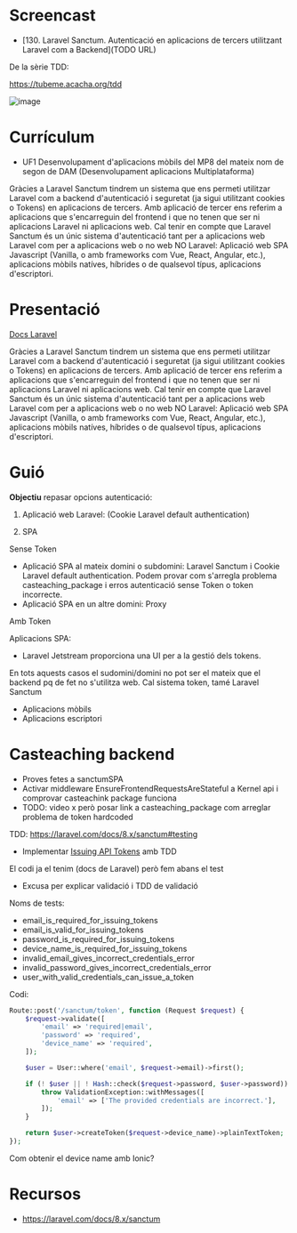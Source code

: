 # Screencast

- [130. Laravel Sanctum. Autenticació en aplicacions de tercers utilitzant Laravel com a Backend](TODO URL)

De la sèrie TDD:

https://tubeme.acacha.org/tdd

![image](https://user-images.githubusercontent.com/4015406/149905204-d90ca68e-b1f4-4041-bc97-bca321c00a1e.png)

# Currículum

- UF1 Desenvolupament d'aplicacions mòbils del MP8 del mateix nom de segon de DAM (Desenvolupament aplicacions Multiplataforma)

Gràcies a Laravel Sanctum tindrem un sistema que ens permeti utilitzar Laravel com a backend d'autenticació i seguretat (ja sigui utilitzant cookies o Tokens) en aplicacions de tercers. Amb aplicació de tercer ens referim a aplicacions que s'encarreguin del frontend i que no tenen que ser ni aplicacions Laravel ni aplicacions web. Cal tenir en compte que Laravel Sanctum és un únic sistema d'autenticació tant per a aplicacions web Laravel com per a aplicacions web o no web NO Laravel: Aplicació web SPA Javascript (Vanilla, o amb frameworks com Vue, React, Angular, etc.), aplicacions mòbils natíves, híbrides o de qualsevol típus, aplicacions d'escriptori.

# Presentació

 [Docs Laravel](https://laravel.com/docs/8.x/sanctum#introduction)

Gràcies a Laravel Sanctum tindrem un sistema que ens permeti utilitzar Laravel com a backend d'autenticació i seguretat (ja sigui utilitzant cookies o Tokens) en aplicacions de tercers. Amb aplicació de tercer ens referim a aplicacions que s'encarreguin del frontend i que no tenen que ser ni aplicacions Laravel ni aplicacions web. Cal tenir en compte que Laravel Sanctum és un únic sistema d'autenticació tant per a aplicacions web Laravel com per a aplicacions web o no web NO Laravel: Aplicació web SPA Javascript (Vanilla, o amb frameworks com Vue, React, Angular, etc.), aplicacions mòbils natíves, híbrides o de qualsevol típus, aplicacions d'escriptori.

# Guió

**Objectiu** repasar opcions autenticació:

1) Aplicació web Laravel: (Cookie Laravel default authentication)

2) SPA

Sense Token
- Aplicació SPA al mateix domini o subdomini: Laravel Sanctum i Cookie Laravel default authentication. Podem provar com s'arregla problema casteaching_package i erros autenticació sense Token o token incorrecte.
- Aplicació SPA en un altre domini: Proxy

Amb Token

Aplicacions SPA:
- Laravel Jetstream proporciona una UI per a la gestió dels tokens.

En tots aquests casos el sudomini/domini no pot ser el mateix que el backend pq de fet no s'utilitza web. Cal sistema token, tamé Laravel Sanctum
- Aplicacions mòbils
- Aplicacions escriptori

# Casteaching backend

- Proves fetes a sanctumSPA
- Activar middleware EnsureFrontendRequestsAreStateful a Kernel api i comprovar casteachink package funciona
- TODO: video x però posar link a casteaching_package com arreglar problema de token hardcoded

TDD: https://laravel.com/docs/8.x/sanctum#testing
- Implementar [Issuing API Tokens](https://laravel.com/docs/8.x/sanctum#issuing-mobile-api-tokens) amb TDD

El codi ja el tenim (docs de Laravel) però fem abans el test
- Excusa per explicar validació i TDD de validació

Noms de tests:
- email_is_required_for_issuing_tokens
- email_is_valid_for_issuing_tokens
- password_is_required_for_issuing_tokens
- device_name_is_required_for_issuing_tokens
- invalid_email_gives_incorrect_credentials_error
- invalid_password_gives_incorrect_credentials_error
- user_with_valid_credentials_can_issue_a_token


Codi:

```php
Route::post('/sanctum/token', function (Request $request) {
    $request->validate([
        'email' => 'required|email',
        'password' => 'required',
        'device_name' => 'required',
    ]);

    $user = User::where('email', $request->email)->first();

    if (! $user || ! Hash::check($request->password, $user->password)) {
        throw ValidationException::withMessages([
            'email' => ['The provided credentials are incorrect.'],
        ]);
    }

    return $user->createToken($request->device_name)->plainTextToken;
});
```

Com obtenir el device name amb Ionic? 
# Recursos
- https://laravel.com/docs/8.x/sanctum
